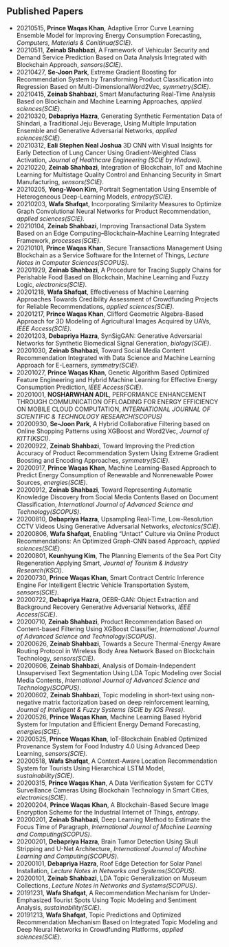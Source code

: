 ## Published Papers

* 20210515, **Prince Waqas Khan**, Adaptive Error Curve Learning Ensemble Model for Improving Energy Consumption Forecasting, *Computers, Materials & Conitinua(SCIE)*.
* 20210511, **Zeinab Shahbazi**, A Framework of Vehicular Security and Demand Service Prediction Based on Data Analysis Integrated with Blockchain Approach, *sensors(SCIE)*.
* 20210427, **Se-Joon Park**, Extreme Gradient Boosting for Recommendation System by Transforming Product Classification into Regression Based on Multi-DimensionalWord2Vec, *symmetry(SCIE)*.
* 20210415, **Zeinab Shahbazi**, Smart Manufacturing Real-Time Analysis Based on Blockchain and Machine Learning Approaches, *applied sciences(SCIE)*.
* 20210320, **Debapriya Hazra**, Generating Synthetic Fermentation Data of Shindari, a Traditional Jeju Beverage, Using Multiple Imputation Ensemble and Generative Adversarial Networks, *applied sciences(SCIE)*.
* 20210312, **Eali Stephen Neal Joshua** 3D CNN with Visual Insights for Early Detection of Lung Cancer Using Gradient-Weighted Class Activation, *Journal of Healthcare Engineering (SCIE by Hindawi)*.
* 20210220, **Zeinab Shahbazi**, Integration of Blockchain, IoT and Machine Learning for Multistage Quality Control and Enhancing Security in Smart Manufacturing, *sensors(SCIE)*.
* 20210205, **Yong-Woon Kim**, Portrait Segmentation Using Ensemble of Heterogeneous Deep-Learning Models, *entropy(SCIE)*.
* 20210203, **Wafa Shafqat**, Incorporating Similarity Measures to Optimize Graph Convolutional Neural Networks for Product Recommendation, *applied sciences(SCIE)*.
* 20210104, **Zeinab Shahbazi**, Improving Transactional Data System Based on an Edge Computing–Blockchain–Machine Learning Integrated Framework, *processes(SCIE)*.
* 20210101, **Prince Waqas Khan**, Secure Transactions Management Using Blockchain as a Service Software for the Internet of Things, *Lecture Notes in Computer Sciences(SCOPUS)*.
* 20201929, **Zeinab Shahbazi**, A Procedure for Tracing Supply Chains for Perishable Food Based on Blockchain, Machine Learning and Fuzzy Logic, *electronics(SCIE)*.
* 20201218, **Wafa Shafqat**, Effectiveness of Machine Learning Approaches Towards Credibility Assessment of Crowdfunding Projects for Reliable Recommendations, *applied sciences(SCIE)*.
* 20201217, **Prince Waqas Khan**, Clifford Geometric Algebra-Based Approach for 3D Modeling of Agricultural Images Acquired by UAVs, *IEEE Access(SCIE)*.
* 20201203, **Debapriya Hazra**, SynSigGAN: Generative Adversarial Networks for Synthetic Biomedical Signal Generation, *biology(SCIE)*.
* 20201030, **Zeinab Shahbazi**, Toward Social Media Content Recommendation Integrated with Data Science and Machine Learning Approach for E-Learners, *symmetry(SCIE)*.
* 20201027, **Prince Waqas Khan**, Genetic Algorithm Based Optimized Feature Engineering and Hybrid Machine Learning for Effective Energy Consumption Prediction, *IEEE Access(SCIE)*.
* 20201001, **NOSHARWHAN ADIL**, PERFORMANCE ENHANCEMENT THROUGH COMMUNICATION OFFLOADING FOR ENERGY EFFICIENCY ON MOBILE CLOUD COMPUTATION, *INTERNATIONAL JOURNAL OF SCIENTIFIC & TECHNOLOGY RESEARCH(SCOPUS)*
* 20200930, **Se-Joon Park**, A Hybrid Collaborative Filtering based on Online Shopping Patterns using XGBoost and Word2Vec, *Journal of KITT(KSCI)*.
* 20200922, **Zeinab Shahbazi**, Toward Improving the Prediction Accuracy of Product Recommendation System Using Extreme Gradient Boosting and Encoding Approaches, *symmetry(SCIE)*.
* 20200917, **Prince Waqas Khan**, Machine Learning-Based Approach to Predict Energy Consumption of Renewable and Nonrenewable Power Sources, *energies(SCIE)*.
* 20200912, **Zeinab Shahbazi**, Toward Representing Automatic Knowledge Discovery from Social Media Contents Based on Document Classification, *International Journal of Advanced Science and Technology(SCOPUS)*.
* 20200810, **Debapriya Hazra**, Upsampling Real-Time, Low-Resolution CCTV Videos Using Generative Adversarial Networks, *electonics(SCIE)*.
* 20200806, **Wafa Shafqat**, Enabling “Untact” Culture via Online Product Recommendations: An Optimized Graph-CNN based Approach, *applied sciences(SCIE)*.
* 20200801, **Keunhyung Kim**, The Planning Elements of the Sea Port City Regeneration Applying Smart, *Journal of Tourism & Industry Research(KSCI)*.
* 20200730, **Prince Waqas Khan**, Smart Contract Centric Inference Engine For Intelligent Electric Vehicle Transportation System, *sensors(SCIE)*.
* 20200722, **Debapriya Hazra**, OEBR-GAN: Object Extraction and Background Recovery Generative Adversarial Networks, *IEEE Access(SCIE)*.
* 20200710, **Zeinab Shahbazi**, Product Recommendation Based on Content-based Filtering Using XGBoost Classifier, *International Journal of Advanced Science and Technology(SCOPUS)*.
* 20200626, **Zeinab Shahbazi**, Towards a Secure Thermal-Energy Aware Routing Protocol in Wireless Body Area Network Based on Blockchain Technology, *sensors(SCIE)*.
* 20200606, **Zeinab Shahbazi**, Analysis of Domain-Independent Unsupervised Text Segmentation Using LDA Topic Modeling over Social Media Contents, *International Journal of Advanced Science and Technology(SCOPUS)*.
* 20200602, **Zeinab Shahbazi**, Topic modeling in short-text using non-negative matrix factorization based on deep reinforcement learning, *Journal of Intelligent & Fuzzy Systems (SCIE by IOS Press)*.
* 20200526, **Prince Waqas Khan**, Machine Learning Based Hybrid System for Imputation and Efficient Energy Demand Forecasting, *energies(SCIE)*.
* 20200525, **Prince Waqas Khan**, IoT-Blockchain Enabled Optimized Provenance System for Food Industry 4.0 Using Advanced Deep Learning, *sensors(SCIE)*.
* 20200518, **Wafa Shafqat**, A Context-Aware Location Recommendation System for Tourists Using Hierarchical LSTM Model, *sustainability(SCIE)*.
* 20200315, **Prince Waqas Khan**, A Data Verification System for CCTV Surveillance Cameras Using Blockchain Technology in Smart Cities, *electronics(SCIE)*.
* 20200204, **Prince Waqas Khan**, A Blockchain-Based Secure Image Encryption Scheme for the Industrial Internet of Things, *entropy*.
* 20200201, **Zeinab Shahbazi**, Deep Learning Method to Estimate the Focus Time of Paragraph, *International Journal of Machine Learning and Computing(SCOPUS)*.
* 20200201, **Debapriya Hazra**, Brain Tumor Detection Using Skull Stripping and U-Net Architecture, *International Journal of Machine Learning and Computing(SCOPUS)*.
* 20200101, **Debapriya Hazra**, Roof Edge Detection for Solar Panel Installation, *Lecture Notes in Networks and Systems(SCOPUS)*.
* 20200101, **Zeinab Shahbazi**, LDA Topic Generalization on Museum Collections, *Lecture Notes in Networks and Systems(SCOPUS)*.
* 20191231, **Wafa Shafqat**, A Recommendation Mechanism for Under-Emphasized Tourist Spots Using Topic Modeling and Sentiment Analysis, *sustainability(SCIE)*.
* 20191213, **Wafa Shafqat**, Topic Predictions and Optimized Recommendation Mechanism Based on Integrated Topic Modeling and Deep Neural Networks in Crowdfunding Platforms, *applied sciences(SCIE)*.





